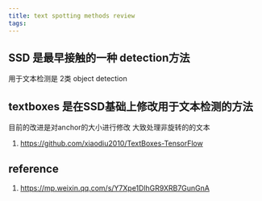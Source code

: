 ```yaml
---
title: text spotting methods review
tags:
---
```



## SSD 是最早接触的一种 detection方法
用于文本检测是 2类 object detection

## textboxes 是在SSD基础上修改用于文本检测的方法
目前的改进是对anchor的大小进行修改
大致处理非旋转的的文本
1. https://github.com/xiaodiu2010/TextBoxes-TensorFlow




## reference
1. https://mp.weixin.qq.com/s/Y7Xpe1DlhGR9XRB7GunGnA
